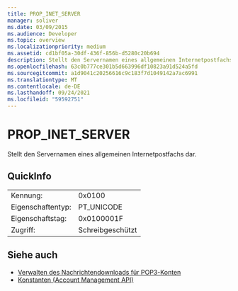 ```yaml
---
title: PROP_INET_SERVER
manager: soliver
ms.date: 03/09/2015
ms.audience: Developer
ms.topic: overview
ms.localizationpriority: medium
ms.assetid: cd1bf05a-30df-436f-856b-d5280c20b694
description: Stellt den Servernamen eines allgemeinen Internetpostfachs dar.
ms.openlocfilehash: 63c0b777ce301b5d663996df10823a91d524a5fd
ms.sourcegitcommit: a1d9041c20256616c9c183f7d1049142a7ac6991
ms.translationtype: MT
ms.contentlocale: de-DE
ms.lasthandoff: 09/24/2021
ms.locfileid: "59592751"
---
```

# <a name="prop_inet_server"></a>PROP_INET_SERVER

Stellt den Servernamen eines allgemeinen Internetpostfachs dar.
  
## <a name="quick-info"></a>QuickInfo

|||
|:-----|:-----|
|Kennung:  <br/> |0x0100  <br/> |
|Eigenschaftentyp:  <br/> |PT_UNICODE  <br/> |
|Eigenschaftstag:  <br/> |0x0100001F  <br/> |
|Zugriff:  <br/> |Schreibgeschützt  <br/> |
   
## <a name="see-also"></a>Siehe auch

- [Verwalten des Nachrichtendownloads für POP3-Konten](managing-message-downloads-for-pop3-accounts.md) 
- [Konstanten (Account Management API)](constants-account-management-api.md)

